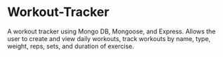 # Workout-Tracker
A workout tracker using Mongo DB, Mongoose, and Express. Allows the user to create and view daily workouts, track workouts by name, type, weight, reps, sets, and duration of exercise.    
